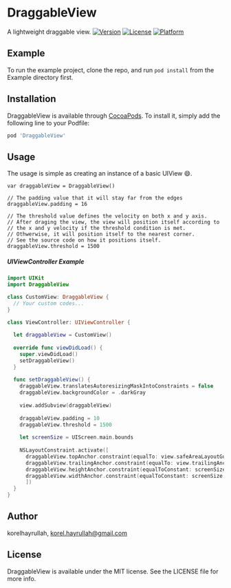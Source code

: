 # DraggableView
A lightweight draggable view.
[![Version](https://img.shields.io/cocoapods/v/DraggableView.svg?style=flat)](https://cocoapods.org/pods/DraggableView)
[![License](https://img.shields.io/cocoapods/l/DraggableView.svg?style=flat)](https://cocoapods.org/pods/DraggableView)
[![Platform](https://img.shields.io/cocoapods/p/DraggableView.svg?style=flat)](https://cocoapods.org/pods/DraggableView)

## Example

To run the example project, clone the repo, and run `pod install` from the Example directory first.

## Installation

DraggableView is available through [CocoaPods](https://cocoapods.org). To install
it, simply add the following line to your Podfile:

```ruby
pod 'DraggableView'
```

## Usage

The usage is simple as creating an instance of a basic UIView :smile:.

```swi
var draggableView = DraggableView()

// The padding value that it will stay far from the edges
draggableView.padding = 16

// The threshold value defines the velocity on both x and y axis.
// After draging the view, the view will position itself according to
// the x and y velocity if the threshold condition is met.
// Othwerwise, it will position itself to the nearest corner. 
// See the source code on how it positions itself. 
draggableView.threshold = 1500
```

##### UIViewController Example

```swift
import UIKit
import DraggableView

class CustomView: DraggableView {
  // Your custom codes...
}

class ViewController: UIViewController {
  
  let draggableView = CustomView()
  
  override func viewDidLoad() {
    super.viewDidLoad()
    setDraggableView()
  }
  
  func setDraggableView() {
    draggableView.translatesAutoresizingMaskIntoConstraints = false
    draggableView.backgroundColor = .darkGray
    
    view.addSubview(draggableView)
    
    draggableView.padding = 10
    draggableView.threshold = 1500
    
    let screenSize = UIScreen.main.bounds
    
    NSLayoutConstraint.activate([
      draggableView.topAnchor.constraint(equalTo: view.safeAreaLayoutGuide.topAnchor, constant: draggableView.padding),
      draggableView.trailingAnchor.constraint(equalTo: view.trailingAnchor, constant: -draggableView.padding),
      draggableView.heightAnchor.constraint(equalToConstant: screenSize.height * 0.4),
      draggableView.widthAnchor.constraint(equalToConstant: screenSize.width * 0.5)
      ])
  }
}


```



## Author

korelhayrullah, korel.hayrullah@gmail.com

## License

DraggableView is available under the MIT license. See the LICENSE file for more info.

